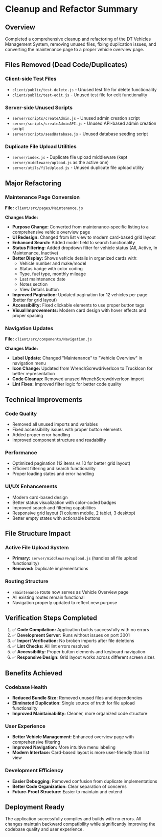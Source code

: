 # Cleanup and Refactor Summary

## Overview
Completed a comprehensive cleanup and refactoring of the DT Vehicles Management System, removing unused files, fixing duplication issues, and converting the maintenance page to a proper vehicle overview page.

## Files Removed (Dead Code/Duplicates)

### Client-side Test Files
- `client/public/test-delete.js` - Unused test file for delete functionality
- `client/public/test-edit.js` - Unused test file for edit functionality

### Server-side Unused Scripts
- `server/scripts/createAdmin.js` - Unused admin creation script
- `server/scripts/createAdminAPI.js` - Unused API-based admin creation script 
- `server/scripts/seedDatabase.js` - Unused database seeding script

### Duplicate File Upload Utilities
- `server/index.js` - Duplicate file upload middleware (kept `server/middleware/upload.js` as the active one)
- `server/utils/fileUpload.js` - Unused duplicate file upload utility

## Major Refactoring

### Maintenance Page Conversion
**File:** `client/src/pages/Maintenance.js`

**Changes Made:**
- **Purpose Change:** Converted from maintenance-specific listing to a comprehensive vehicle overview page
- **UI Redesign:** Changed from list view to modern card-based grid layout
- **Enhanced Search:** Added model field to search functionality
- **Status Filtering:** Added dropdown filter for vehicle status (All, Active, In Maintenance, Inactive)
- **Better Display:** Shows vehicle details in organized cards with:
  - Vehicle number and make/model
  - Status badge with color coding
  - Type, fuel type, monthly mileage
  - Last maintenance date
  - Notes section
  - View Details button
- **Improved Pagination:** Updated pagination for 12 vehicles per page (better for grid layout)
- **Accessibility:** Fixed clickable elements to use proper button tags
- **Visual Improvements:** Modern card design with hover effects and proper spacing

### Navigation Updates
**File:** `client/src/components/Navigation.js`

**Changes Made:**
- **Label Update:** Changed "Maintenance" to "Vehicle Overview" in navigation menu
- **Icon Change:** Updated from WrenchScrewdriverIcon to TruckIcon for better representation
- **Code Cleanup:** Removed unused WrenchScrewdriverIcon import
- **Lint Fixes:** Improved filter logic for better code quality

## Technical Improvements

### Code Quality
- Removed all unused imports and variables
- Fixed accessibility issues with proper button elements
- Added proper error handling
- Improved component structure and readability

### Performance
- Optimized pagination (12 items vs 10 for better grid layout)
- Efficient filtering and search functionality
- Proper loading states and error handling

### UI/UX Enhancements
- Modern card-based design
- Better status visualization with color-coded badges
- Improved search and filtering capabilities
- Responsive grid layout (1 column mobile, 2 tablet, 3 desktop)
- Better empty states with actionable buttons

## File Structure Impact

### Active File Upload System
- **Primary:** `server/middleware/upload.js` (handles all file upload functionality)
- **Removed:** Duplicate implementations

### Routing Structure
- `/maintenance` route now serves as Vehicle Overview page
- All existing routes remain functional
- Navigation properly updated to reflect new purpose

## Verification Steps Completed

1. ✅ **Code Compilation:** Application builds successfully with no errors
2. ✅ **Development Server:** Runs without issues on port 3001
3. ✅ **Import Verification:** No broken imports after file deletions
4. ✅ **Lint Checks:** All lint errors resolved
5. ✅ **Accessibility:** Proper button elements and keyboard navigation
6. ✅ **Responsive Design:** Grid layout works across different screen sizes

## Benefits Achieved

### Codebase Health
- **Reduced Bundle Size:** Removed unused files and dependencies
- **Eliminated Duplication:** Single source of truth for file upload functionality
- **Improved Maintainability:** Cleaner, more organized code structure

### User Experience
- **Better Vehicle Management:** Enhanced overview page with comprehensive filtering
- **Improved Navigation:** More intuitive menu labeling
- **Modern Interface:** Card-based layout is more user-friendly than list view

### Development Efficiency
- **Easier Debugging:** Removed confusion from duplicate implementations
- **Better Code Organization:** Clear separation of concerns
- **Future-Proof Structure:** Easier to maintain and extend

## Deployment Ready
The application successfully compiles and builds with no errors. All changes maintain backward compatibility while significantly improving the codebase quality and user experience.
